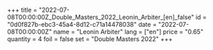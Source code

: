 +++
title = "2022-07-08T00:00:00Z_Double_Masters_2022_Leonin_Arbiter_[en]_false"
id = "0d0f827b-ebc3-45a4-8d12-c71a14478038"
date = "2022-07-08T00:00:00Z"
name = "Leonin Arbiter"
lang = ["en"]
price = "0.65"
quantity = 4
foil = false
set = "Double Masters 2022"
+++
